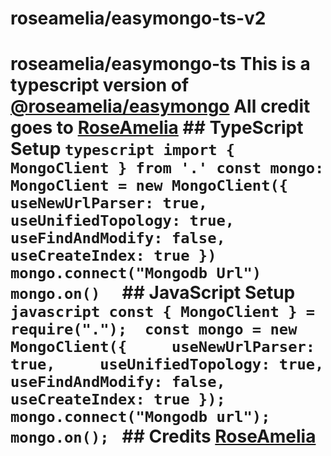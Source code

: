 # roseamelia/easymongo-ts-v2
 # roseamelia/easymongo-ts  This is a typescript version of [@roseamelia/easymongo](https://www.npmjs.com/package/@roseamelia/easymongo) All credit goes to [RoseAmelia](https://github.com/RoseAmelia)   ## TypeScript Setup ```typescript import { MongoClient } from '.' const mongo: MongoClient = new MongoClient({     useNewUrlParser: true,     useUnifiedTopology: true,     useFindAndModify: false,     useCreateIndex: true })  mongo.connect("Mongodb Url") mongo.on()  ```  ## JavaScript Setup ```javascript const { MongoClient } = require(".");  const mongo = new MongoClient({     useNewUrlParser: true,     useUnifiedTopology: true,     useFindAndModify: false,     useCreateIndex: true });  mongo.connect("Mongodb url"); mongo.on(); ```  ## Credits [RoseAmelia](https://github.com/RoseAmelia)
